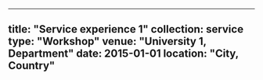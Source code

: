 
---
title: "Service experience 1"
collection: service
type: "Workshop"
venue: "University 1, Department"
date: 2015-01-01
location: "City, Country"
---
